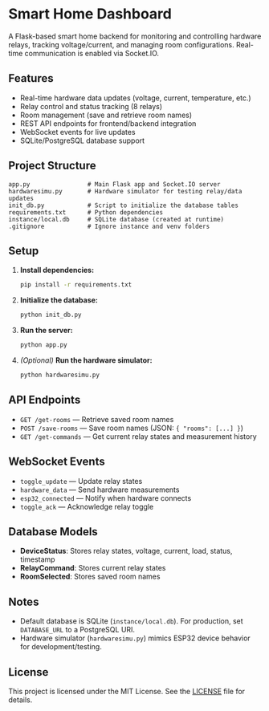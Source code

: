 # Smart Home Dashboard

A Flask-based smart home backend for monitoring and controlling hardware relays, tracking voltage/current, and managing room configurations. Real-time communication is enabled via Socket.IO.

## Features

- Real-time hardware data updates (voltage, current, temperature, etc.)
- Relay control and status tracking (8 relays)
- Room management (save and retrieve room names)
- REST API endpoints for frontend/backend integration
- WebSocket events for live updates
- SQLite/PostgreSQL database support

## Project Structure

```
app.py                # Main Flask app and Socket.IO server
hardwaresimu.py       # Hardware simulator for testing relay/data updates
init_db.py            # Script to initialize the database tables
requirements.txt      # Python dependencies
instance/local.db     # SQLite database (created at runtime)
.gitignore            # Ignore instance and venv folders
```

## Setup

1. **Install dependencies:**

   ```sh
   pip install -r requirements.txt
   ```

2. **Initialize the database:**

   ```sh
   python init_db.py
   ```

3. **Run the server:**

   ```sh
   python app.py
   ```

4. *(Optional)* **Run the hardware simulator:**

   ```sh
   python hardwaresimu.py
   ```

## API Endpoints

- `GET /get-rooms` — Retrieve saved room names
- `POST /save-rooms` — Save room names (JSON: `{ "rooms": [...] }`)
- `GET /get-commands` — Get current relay states and measurement history

## WebSocket Events

- `toggle_update` — Update relay states
- `hardware_data` — Send hardware measurements
- `esp32_connected` — Notify when hardware connects
- `toggle_ack` — Acknowledge relay toggle

## Database Models

- **DeviceStatus**: Stores relay states, voltage, current, load, status, timestamp
- **RelayCommand**: Stores current relay states
- **RoomSelected**: Stores saved room names

## Notes

- Default database is SQLite (`instance/local.db`). For production, set `DATABASE_URL` to a PostgreSQL URI.
- Hardware simulator (`hardwaresimu.py`) mimics ESP32 device behavior for development/testing.

## License
This project is licensed under the MIT License. See the [LICENSE](LICENSE) file for details.